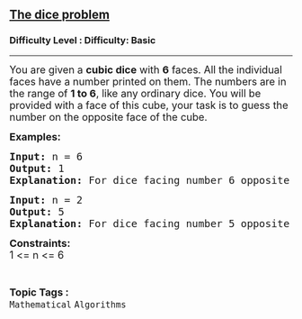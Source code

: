 <h2><a href="https://www.geeksforgeeks.org/problems/the-dice-problem2316/1?page=3&difficulty=Basic&status=unsolved,attempted&sortBy=accuracy">The dice problem</a></h2><h3>Difficulty Level : Difficulty: Basic</h3><hr><div class="problems_problem_content__Xm_eO"><p><span style="font-size: 18px;">You are given a <strong>cubic dice</strong> with <strong>6</strong> faces. All the individual faces have a number printed on them. The numbers are in the range of <strong>1 to 6</strong>, like any ordinary dice. You will be provided with a face of this cube, your task is to guess the number on the opposite face of the cube.</span></p>
<p><strong><span style="font-size: 18px;">Examples:</span></strong></p>
<pre><span style="font-size: 18px;"><strong>Input: </strong>n = 6</span>
<span style="font-size: 18px;"><strong>Output: </strong>1</span>
<span style="font-size: 18px;"><strong>Explanation: </strong>For dice facing number 6 opposite face will have the number 1.</span></pre>
<pre><strong><span style="font-size: 18px;">Input: </span></strong><span style="font-size: 18px;">n = 2</span>
<strong><span style="font-size: 18px;">Output: </span></strong><span style="font-size: 18px;">5</span>
<strong><span style="font-size: 18px;">Explanation: </span></strong><span style="font-size: 18px;">For dice facing number 5 opposite face will have the number 2.</span></pre>
<p><span style="font-size: 18px;"><strong>Constraints:</strong><br>1 &lt;= n &lt;= 6</span></p></div><br><p><span style=font-size:18px><strong>Topic Tags : </strong><br><code>Mathematical</code>&nbsp;<code>Algorithms</code>&nbsp;